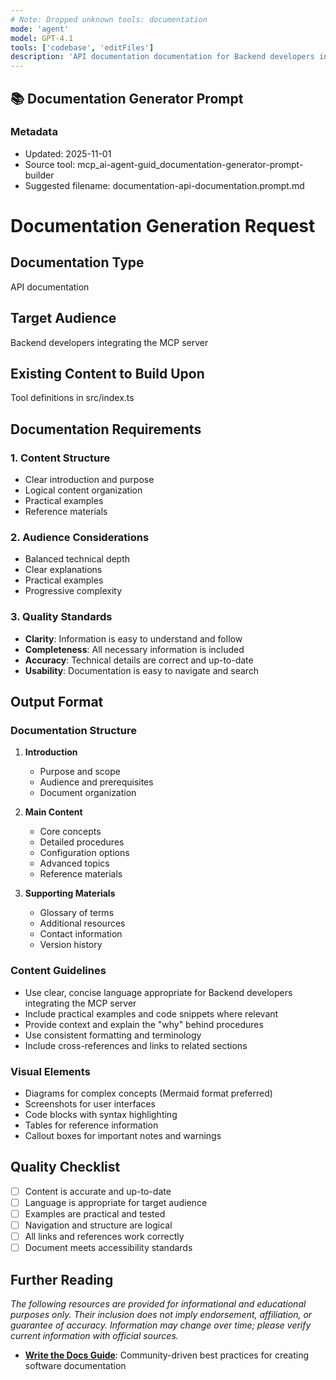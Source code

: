 ```yaml
---
# Note: Dropped unknown tools: documentation
mode: 'agent'
model: GPT-4.1
tools: ['codebase', 'editFiles']
description: 'API documentation documentation for Backend developers integrating the MCP server'
---
```

## 📚 Documentation Generator Prompt

### Metadata
- Updated: 2025-11-01
- Source tool: mcp_ai-agent-guid_documentation-generator-prompt-builder
- Suggested filename: documentation-api-documentation.prompt.md

# Documentation Generation Request

## Documentation Type
API documentation

## Target Audience
Backend developers integrating the MCP server

## Existing Content to Build Upon
Tool definitions in src/index.ts

## Documentation Requirements

### 1. Content Structure
- Clear introduction and purpose
- Logical content organization
- Practical examples
- Reference materials

### 2. Audience Considerations
- Balanced technical depth
- Clear explanations
- Practical examples
- Progressive complexity

### 3. Quality Standards
- **Clarity**: Information is easy to understand and follow
- **Completeness**: All necessary information is included
- **Accuracy**: Technical details are correct and up-to-date
- **Usability**: Documentation is easy to navigate and search

## Output Format

### Documentation Structure
1. **Introduction**
   - Purpose and scope
   - Audience and prerequisites
   - Document organization

2. **Main Content**
   - Core concepts
   - Detailed procedures
   - Configuration options
   - Advanced topics
   - Reference materials

3. **Supporting Materials**
   - Glossary of terms
   - Additional resources
   - Contact information
   - Version history

### Content Guidelines
- Use clear, concise language appropriate for Backend developers integrating the MCP server
- Include practical examples and code snippets where relevant
- Provide context and explain the "why" behind procedures
- Use consistent formatting and terminology
- Include cross-references and links to related sections

### Visual Elements
- Diagrams for complex concepts (Mermaid format preferred)
- Screenshots for user interfaces
- Code blocks with syntax highlighting
- Tables for reference information
- Callout boxes for important notes and warnings

## Quality Checklist
- [ ] Content is accurate and up-to-date
- [ ] Language is appropriate for target audience
- [ ] Examples are practical and tested
- [ ] Navigation and structure are logical
- [ ] All links and references work correctly
- [ ] Document meets accessibility standards

## Further Reading

*The following resources are provided for informational and educational purposes only. Their inclusion does not imply endorsement, affiliation, or guarantee of accuracy. Information may change over time; please verify current information with official sources.*

- **[Write the Docs Guide](https://www.writethedocs.org/guide/)**: Community-driven best practices for creating software documentation


